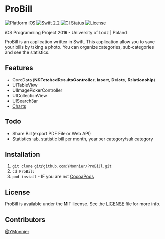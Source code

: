 # ProBill
![Platform iOS](https://img.shields.io/badge/platform-iOS-blue.svg)
[![Swift 2.2](https://img.shields.io/badge/Swift-2.2-orange.svg?style=flat)](https://developer.apple.com/swift/)
[![CI Status](https://travis-ci.org/YMonnier/ProBill.svg?branch=master)](https://travis-ci.org/YMonnier/ProBill)
[![License](https://img.shields.io/cocoapods/l/Ouroboros.svg?style=flat)](https://github.com/YMonnier/ProBill/blob/master/LICENSE)

iOS Programming Project 2016 - University of Lodz | Poland

ProBill is an application written in Swift. This application allow you to save your bills by taking a photo. You can organize categories, sub-categories and see the statistics.

Features
--------
+ CoreData (**NSFetchedResultsController**, **Insert**, **Delete**, **Relationship**)
+ UITableView
+ UIImagePickerController
+ UICollectionView
+ UISearchBar
+ [Charts](https://github.com/danielgindi/Charts)

Todo
----
+ Share Bill (export PDF File or Web API)
+ Statistics tab, statistic bill per month, year per category/sub category

Installation
------------
1. `git clone git@github.com:YMonnier/ProBill.git `
2. `cd ProBill`
3. `pod install` - IF you are not [CocoaPods](https://cocoapods.org)

License
-------
ProBill is available under the MIT license. See the [LICENSE](https://github.com/YMonnier/ProBill/blob/master/LICENSE) file for more info.

Contributors
------------
[@YMonnier](https://github.com/YMonnier)